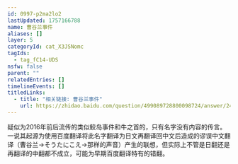 ```yaml
---
id: 0997-p2ma2lo2
lastUpdated: 1757166788
name: 曹谷兰事件
aliases: []
layer: 5
categoryId: cat_X3JSNomc
tagIds:
  - tag_fC14-UDS
nsfw: false
parent: ""
relatedEntries: []
timelineEvents: []
titledLinks:
  - title: "相关链接: 曹谷兰事件"
    url: https://zhidao.baidu.com/question/499089728800098724/answer/2418908572
---
```


疑似为2016年前后流传的类似鲛岛事件和牛之首的，只有名字没有内容的传言。一说其起源为使用百度翻译将此名字翻译为日文再翻译回中文后造成的谬误中文翻译（曹谷兰→そうたにこえ→那样的声音）产生的联想，但实际上不管是日翻还是再翻译的中翻都不成立，可能为早期百度翻译特有的错翻。